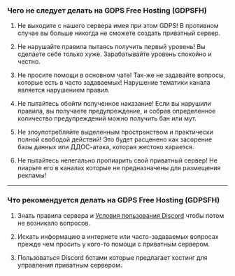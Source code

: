 ### **Чего не следует делать на GDPS Free Hosting (GDPSFH)**

1. Не выходите с нашего сервера имея при этом GDPS! В противном случае вы больше никогда не сможете создать приватный сервер.

2. Не нарушайте правила пытаясь получить первый уровень! Вы сделаете себе только хуже. Зарабатывайте уровень спокойно и честно.

3. Не просите помощи в основном чате! Так-же не задавайте вопросы, которые есть в часто задаваемых! Нарушение тематики канала является нарушением правил.

4. Не пытайтесь обойти полученное наказание! Если вы нарушили правила, вы получаете предупреждение, и собрав определенное количество предупреждений можно получить бан или мут.

5. Не злоупотребляйте выделенным пространством и практически полной свободой действий! Это будет расценено как засорение базы данных или ДДОС-атака, которая жестоко карается.

6. Не пытайтесь нелегально пропиарить свой приватный сервер! Не пиарьте его в каналах которые не предназначены для размещения рекламы!
---
### **Что рекомендуется делать на GDPS Free Hosting (GDPSFH)**

1. Знать правила сервера и [Условия пользования Discord](https://discord.com/tos) чтобы потом не возникало вопросов.

2. Искать информацию в интернете или часто-задаваемых вопросах прежде чем просить у кого-то помощи с приватным сервером.

3. Пользоваться Discord ботами которые предлагает хостинг для управления приватным сервером.
